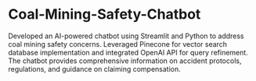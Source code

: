 # Coal-Mining-Safety-Chatbot
Developed an AI-powered chatbot using Streamlit and Python to address coal mining safety concerns. Leveraged Pinecone for vector search database implementation and integrated OpenAI API for query refinement. The chatbot provides comprehensive information on accident protocols, regulations, and guidance on claiming compensation.

